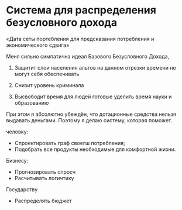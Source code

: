 # Система для распределения безусловного дохода

«Дата сеты портебления для предсказания потребления и экономического сдвига»

Меня сильно симпатична идеал Базового Безусловного Дохода,

1. Защитит слои населения альтов на данном отрезки времени не могут себя обеспечивать

2. Снизит уровень криминала

3. Высвободит время для людей готовые уделить время науки и образованию

При этом я абсолютно убеждён, что дотационные средства нельзя выдавать деньгами. Поэтому я делаю систему, которая поможет.

человку: 

- Спроектировать граф своегш потребления;
- Подобрать все продукты необходимые для комфортной жизни.

Бизнесу:

- Прогнозировать спросч
- Расчитывать логичтику

Государству

- Распределять бюджет